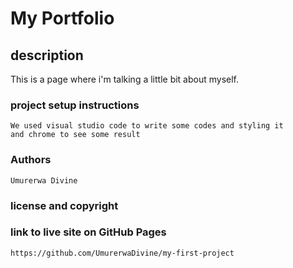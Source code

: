 # My Portfolio 


## description
 
 This is a page where i'm talking a little bit about myself.

### project setup instructions

```
We used visual studio code to write some codes and styling it
and chrome to see some result
```


### Authors
```
Umurerwa Divine
``` 

### license and copyright


### link to live site on GitHub Pages

```
https://github.com/UmurerwaDivine/my-first-project
```


